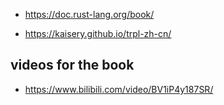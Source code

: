 
- https://doc.rust-lang.org/book/

- https://kaisery.github.io/trpl-zh-cn/


## videos for the book
- https://www.bilibili.com/video/BV1iP4y187SR/


